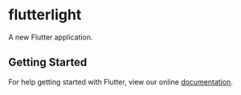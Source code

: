 # flutterlight

A new Flutter application.

## Getting Started

For help getting started with Flutter, view our online
[documentation](http://flutter.io/).
